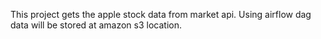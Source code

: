 This project gets the apple stock data from market api. Using airflow dag data will be stored at amazon s3 location.
